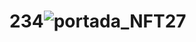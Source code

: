 # 234![portada_NFT27](https://user-images.githubusercontent.com/89811287/165440758-ddaa9c41-dc57-42db-88d6-81a17a4455cd.png)
